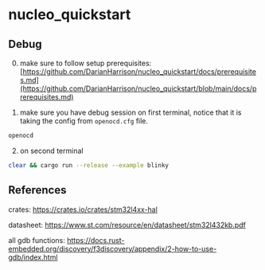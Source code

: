 # nucleo_quickstart
 
## Debug

0. make sure to follow setup prerequisites: [https://github.com/DarianHarrison/nucleo_quickstart/docs/prerequisites.md](https://github.com/DarianHarrison/nucleo_quickstart/blob/main/docs/prerequisites.md)

1. make sure you have debug session on first terminal, notice that it is taking the config from ```openocd.cfg``` file.
```bash
openocd
```

2. on second terminal
```bash
clear && cargo run --release --example blinky
```

## References

crates:
https://crates.io/crates/stm32l4xx-hal

datasheet:
https://www.st.com/resource/en/datasheet/stm32l432kb.pdf

all gdb functions:
https://docs.rust-embedded.org/discovery/f3discovery/appendix/2-how-to-use-gdb/index.html
